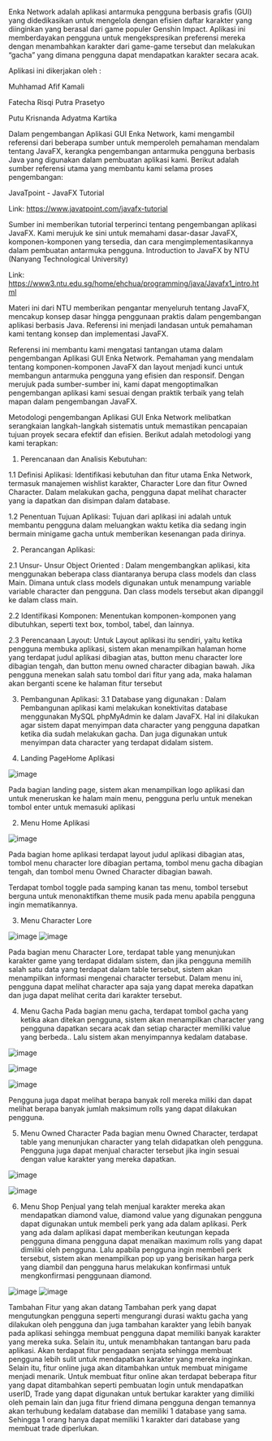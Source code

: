 Enka Network adalah aplikasi antarmuka pengguna berbasis grafis (GUI) yang didedikasikan untuk mengelola dengan efisien daftar karakter yang diinginkan yang berasal dari game populer Genshin Impact. Aplikasi ini memberdayakan pengguna untuk mengekspresikan preferensi mereka dengan menambahkan karakter dari game-game tersebut dan melakukan “gacha” yang dimana pengguna dapat mendapatkan karakter secara acak.

Aplikasi ini dikerjakan oleh : 

Muhhamad Afif Kamali 

Fatecha Risqi Putra Prasetyo

Putu Krisnanda Adyatma Kartika 


Dalam pengembangan Aplikasi GUI Enka Network, kami mengambil referensi dari beberapa sumber untuk memperoleh pemahaman mendalam tentang JavaFX, kerangka pengembangan antarmuka pengguna berbasis Java yang digunakan dalam pembuatan aplikasi kami. Berikut adalah sumber referensi utama yang membantu kami selama proses pengembangan:

JavaTpoint - JavaFX Tutorial

Link: https://www.javatpoint.com/javafx-tutorial

Sumber ini memberikan tutorial terperinci tentang pengembangan aplikasi JavaFX. Kami merujuk ke sini untuk memahami dasar-dasar JavaFX, komponen-komponen yang tersedia, dan cara mengimplementasikannya dalam pembuatan antarmuka pengguna.
Introduction to JavaFX by NTU (Nanyang Technological University)

Link: https://www3.ntu.edu.sg/home/ehchua/programming/java/Javafx1_intro.html

Materi ini dari NTU memberikan pengantar menyeluruh tentang JavaFX, mencakup konsep dasar hingga penggunaan praktis dalam pengembangan aplikasi berbasis Java. Referensi ini menjadi landasan untuk pemahaman kami tentang konsep dan implementasi JavaFX.

Referensi ini membantu kami mengatasi tantangan utama dalam pengembangan Aplikasi GUI Enka Network. Pemahaman yang mendalam tentang komponen-komponen JavaFX dan layout menjadi kunci untuk membangun antarmuka pengguna yang efisien dan responsif. Dengan merujuk pada sumber-sumber ini, kami dapat mengoptimalkan pengembangan aplikasi kami sesuai dengan praktik terbaik yang telah mapan dalam pengembangan JavaFX.

Metodologi pengembangan Aplikasi GUI Enka Network melibatkan serangkaian langkah-langkah sistematis untuk memastikan pencapaian tujuan proyek secara efektif dan efisien. Berikut adalah metodologi yang kami terapkan:

1.	Perencanaan dan Analisis Kebutuhan:

1.1 Definisi Aplikasi:
Identifikasi kebutuhan dan fitur utama Enka Network, termasuk manajemen wishlist karakter, Character Lore dan fitur Owned Character. Dalam melakukan gacha, pengguna dapat melihat character yang ia dapatkan dan disimpan dalam database.

1.2 Penentuan Tujuan Aplikasi:
Tujuan dari aplikasi ini adalah untuk membantu pengguna dalam meluangkan waktu ketika dia sedang ingin bermain minigame gacha untuk memberikan kesenangan pada dirinya.

2.	Perancangan Aplikasi:

2.1	Unsur- Unsur Object Oriented :
Dalam mengembangkan aplikasi, kita menggunakan beberapa class diantaranya berupa class models dan class Main. Dimana untuk class models digunakan untuk menampung variable variable character dan pengguna. Dan class models tersebut akan dipanggil ke dalam class main.

2.2 Identifikasi Komponen:
Menentukan komponen-komponen yang dibutuhkan, seperti text box, tombol, tabel, dan lainnya.

2.3 Perencanaan Layout:
Untuk Layout aplikasi itu sendiri, yaitu ketika pengguna membuka aplikasi, sistem akan menampilkan halaman home yang terdapat judul aplikasi dibagian atas, button  menu character lore dibagian tengah, dan button menu owned character dibagian bawah. Jika pengguna menekan salah satu tombol dari fitur yang ada, maka halaman akan berganti scene ke halaman fitur tersebut

3.	Pembangunan Aplikasi:
3.1 Database yang digunakan :
Dalam Pembangunan aplikasi kami melakukan konektivitas database menggunakan MySQL phpMyAdmin ke dalam JavaFX. Hal ini dilakukan agar sistem dapat menyimpan data character yang pengguna dapatkan ketika dia sudah melakukan gacha. Dan juga digunakan untuk menyimpan data character yang terdapat didalam sistem.

1.	Landing PageHome Aplikasi
   
![image](https://github.com/putukrisnanda/Enka.Network-Gacha-Feature-Application/assets/114864739/e071b48e-f62d-4b2b-86b1-8fbd0f6fafd0)

Pada bagian landing page, sistem akan menampilkan logo aplikasi dan untuk meneruskan ke halam main menu, pengguna perlu untuk menekan tombol enter untuk memasuki aplikasi 

2.	Menu Home Aplikasi
   
![image](https://github.com/putukrisnanda/Enka.Network-Gacha-Feature-Application/assets/114864739/dcc74b92-9e5d-45c0-9258-d3fb8af9739f)



Pada bagian home aplikasi terdapat layout judul aplikasi dibagian atas, tombol menu character lore dibagian pertama, tombol menu gacha dibagian tengah, dan tombol menu Owned Character dibagian bawah.

Terdapat tombol toggle pada samping kanan tas menu, tombol tersebut berguna untuk menonaktifkan theme musik pada menu apabila pengguna ingin mematikannya.

3.	Menu Character Lore

![image](https://github.com/putukrisnanda/Enka.Network-Gacha-Feature-Application/assets/114864739/e05a433c-07c6-4031-8156-a637901e7b54)
![image](https://github.com/putukrisnanda/Enka.Network-Gacha-Feature-Application/assets/114864739/54dfb225-c796-4b67-ae87-dcf3ee37b993)

Pada bagian menu Character Lore,  terdapat table yang menunjukan karakter game yang terdapat didalam sistem, dan jika pengguna memilih salah satu data yang terdapat dalam table tersebut, sistem akan menampilkan informasi mengenai character tersebut.
Dalam menu ini, pengguna dapat melihat character apa saja yang dapat mereka dapatkan dan juga dapat melihat cerita dari karakter tersebut. 

4.	Menu Gacha
Pada bagian menu gacha, terdapat tombol gacha  yang ketika akan ditekan pengguna, sistem akan menampilkan character yang pengguna dapatkan secara acak dan setiap character memiliki value yang berbeda.. Lalu sistem akan menyimpannya kedalam database.

![image](https://github.com/putukrisnanda/Enka.Network-Gacha-Feature-Application/assets/114864739/a0979bea-23db-4db6-9a06-b910b7bd61b0)

![image](https://github.com/putukrisnanda/Enka.Network-Gacha-Feature-Application/assets/114864739/f678b9f1-aa7f-49ec-8baa-e424c798dbcf)

![image](https://github.com/putukrisnanda/Enka.Network-Gacha-Feature-Application/assets/114864739/00d48bc5-c6f9-460b-8021-17d271d26dfc)


Pengguna juga dapat melihat berapa banyak roll mereka miliki dan dapat melihat berapa banyak jumlah maksimum rolls yang dapat dilakukan pengguna.

5.	Menu Owned Character
Pada bagian menu Owned Character, terdapat table yang menunjukan character yang telah didapatkan oleh pengguna. Pengguna juga dapat menjual character tersebut jika ingin sesuai dengan value karakter yang mereka dapatkan.

![image](https://github.com/putukrisnanda/Enka.Network-Gacha-Feature-Application/assets/114864739/d84f00b6-b9a5-4995-a672-8a7e113f0eba)

![image](https://github.com/putukrisnanda/Enka.Network-Gacha-Feature-Application/assets/114864739/4d37adbe-5c61-4ba9-ad71-422643bf712a)

6.	Menu Shop
Penjual yang telah menjual karakter mereka akan mendapatkan diamond value, diamond value yang digunakan pengguna dapat digunakan untuk membeli perk yang ada dalam aplikasi. Perk yang ada dalam aplikasi dapat memberikan keutungan kepada pengguna dimana pengguna dapat menaikan maximum rolls yang dapat dimiliki oleh pengguna.
Lalu apabila pengguna ingin membeli perk tersebut, sistem akan menampilkan pop up yang berisikan harga perk yang diambil dan pengguna harus melakukan konfirmasi untuk mengkonfirmasi penggunaan diamond.

![image](https://github.com/putukrisnanda/Enka.Network-Gacha-Feature-Application/assets/114864739/184137fd-f3e9-4e85-99fa-c34acf336d15)
![image](https://github.com/putukrisnanda/Enka.Network-Gacha-Feature-Application/assets/114864739/3d1c006c-949c-4e96-b61d-9b9a5e7d1255)


Tambahan Fitur yang akan datang
Tambahan perk yang dapat mengutungkan pengguna seperti mengurangi durasi waktu gacha yang dilakukan oleh pengguna dan juga tambahan karakter yang lebih banyak pada aplikasi sehingga membuat pengguna dapat memiliki banyak karakter yang mereka suka. Selain itu, untuk menambhakan tantangan baru pada aplikasi. Akan terdapat fitur pengadaan senjata sehingga membuat pengguna lebih sulit untuk mendapatkan karakter yang mereka inginkan.
	Selain itu, fitur online juga akan ditambahkan untuk membuat minigame menjadi menarik. Untuk membuat fitur online akan terdapat beberapa fitur yang dapat ditambahkan seperti pembuatan login untuk mendapatkan userID, Trade yang dapat digunakan untuk bertukar karakter yang dimiliki oleh pemain lain dan juga fitur friend dimana pengguna dengan temannya akan terhubung kedalam database dan memiliki 1 database yang sama. Sehingga 1 orang hanya dapat memiliki 1 karakter dari database yang membuat trade diperlukan.
